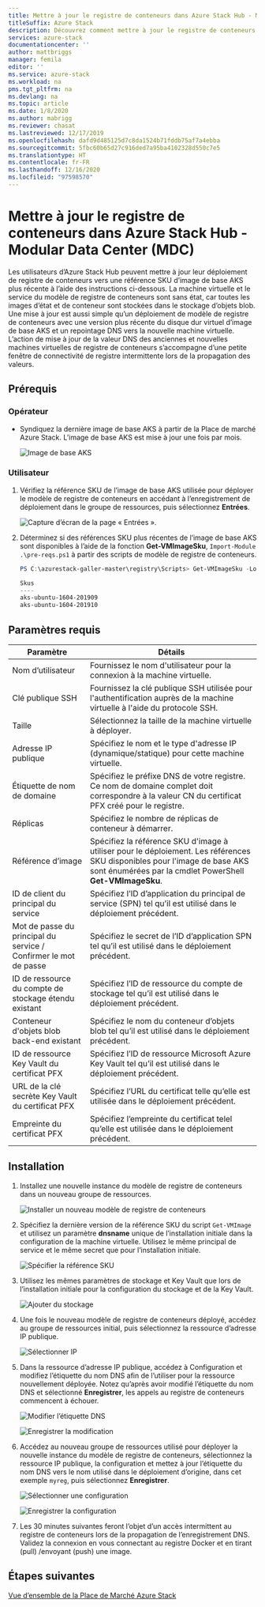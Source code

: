 ```yaml
---
title: Mettre à jour le registre de conteneurs dans Azure Stack Hub - MDC
titleSuffix: Azure Stack
description: Découvrez comment mettre à jour le registre de conteneurs dans Azure Stack Hub pour des MDC (Modular Data Centers).
services: azure-stack
documentationcenter: ''
author: mattbriggs
manager: femila
editor: ''
ms.service: azure-stack
ms.workload: na
pms.tgt_pltfrm: na
ms.devlang: na
ms.topic: article
ms.date: 1/8/2020
ms.author: mabrigg
ms.reviewer: chasat
ms.lastreviewed: 12/17/2019
ms.openlocfilehash: dafd9d485125d7c8da1524b71fddb75af7a4ebba
ms.sourcegitcommit: 5fbc60b65d27c916ded7a95ba4102328d550c7e5
ms.translationtype: HT
ms.contentlocale: fr-FR
ms.lasthandoff: 12/16/2020
ms.locfileid: "97598570"
---
```

# <a name="update-the-container-registry-in-azure-stack-hub---modular-data-center-mdc"></a>Mettre à jour le registre de conteneurs dans Azure Stack Hub - Modular Data Center (MDC)

Les utilisateurs d’Azure Stack Hub peuvent mettre à jour leur déploiement de registre de conteneurs vers une référence SKU d’image de base AKS plus récente à l’aide des instructions ci-dessous. La machine virtuelle et le service du modèle de registre de conteneurs sont sans état, car toutes les images d’état et de conteneur sont stockées dans le stockage d’objets blob. Une mise à jour est aussi simple qu’un déploiement de modèle de registre de conteneurs avec une version plus récente du disque dur virtuel d’image de base AKS et un repointage DNS vers la nouvelle machine virtuelle. L’action de mise à jour de la valeur DNS des anciennes et nouvelles machines virtuelles de registre de conteneurs s’accompagne d’une petite fenêtre de connectivité de registre intermittente lors de la propagation des valeurs.

## <a name="prerequisites"></a>Prérequis

### <a name="operator"></a>Opérateur

- Syndiquez la dernière image de base AKS à partir de la Place de marché Azure Stack. L’image de base AKS est mise à jour une fois par mois.

  ![Image de base AKS](./media/container-registry-template-updating-tzl/aks-base-image.png)

### <a name="user"></a>Utilisateur

1.  Vérifiez la référence SKU de l’image de base AKS utilisée pour déployer le modèle de registre de conteneurs en accédant à l’enregistrement de déploiement dans le groupe de ressources, puis sélectionnez **Entrées**.

    ![Capture d’écran de la page « Entrées ».](./media/container-registry-template-updating-tzl/inputs.png)

2.  Déterminez si des références SKU plus récentes de l’image de base AKS sont disponibles à l’aide de la fonction **Get-VMImageSku**, `Import-Module .\pre-reqs.ps1` à partir des scripts de modèle de registre de conteneurs.

    ```powershell  
    PS C:\azurestack-galler-master\registry\Scripts> Get-VMImageSku -Location Shanghai
    
    Skus                  
    ----                  
    aks-ubuntu-1604-201909
    aks-ubuntu-1604-201910 
    ```

## <a name="parameters-required"></a>Paramètres requis

| Paramètre | Détails |
| --- | --- |
| Nom d’utilisateur | Fournissez le nom d'utilisateur pour la connexion à la machine virtuelle. |
| Clé publique SSH | Fournissez la clé publique SSH utilisée pour l'authentification auprès de la machine virtuelle à l'aide du protocole SSH. |
| Taille | Sélectionnez la taille de la machine virtuelle à déployer. |
| Adresse IP publique | Spécifiez le nom et le type d'adresse IP (dynamique/statique) pour cette machine virtuelle. |
| Étiquette de nom de domaine | Spécifiez le préfixe DNS de votre registre. Ce nom de domaine complet doit correspondre à la valeur CN du certificat PFX créé pour le registre. |
| Réplicas | Spécifiez le nombre de réplicas de conteneur à démarrer. |
| Référence d’image | Spécifiez la référence SKU d'image à utiliser pour le déploiement. Les références SKU disponibles pour l'image de base AKS sont énumérées par la cmdlet PowerShell **Get-VMImageSku**. |
| ID de client du principal du service | Spécifiez l’ID d’application du principal de service (SPN) tel qu’il est utilisé dans le déploiement précédent. |
| Mot de passe du principal du service / Confirmer le mot de passe | Spécifiez le secret de l’ID d’application SPN tel qu’il est utilisé dans le déploiement précédent. |
| ID de ressource du compte de stockage étendu existant | Spécifiez l’ID de ressource du compte de stockage tel qu’il est utilisé dans le déploiement précédent. |
| Conteneur d'objets blob back-end existant | Spécifiez le nom du conteneur d’objets blob tel qu’il est utilisé dans le déploiement précédent. |
| ID de ressource Key Vault du certificat PFX | Spécifiez l’ID de ressource Microsoft Azure Key Vault tel qu’il est utilisé dans le déploiement précédent. |
| URL de la clé secrète Key Vault du certificat PFX | Spécifiez l’URL du certificat telle qu’elle est utilisée dans le déploiement précédent. |
| Empreinte du certificat PFX | Spécifiez l’empreinte du certificat telel qu’elle est utilisée dans le déploiement précédent. |

## <a name="installation"></a>Installation

1.  Installez une nouvelle instance du modèle de registre de conteneurs dans un nouveau groupe de ressources.

    ![Installer un nouveau modèle de registre de conteneurs](./media/container-registry-template-updating-tzl/new-instance.png)

2.  Spécifiez la dernière version de la référence SKU du script `Get-VMImage` et utilisez un paramètre **dnsname** unique de l’installation initiale dans la configuration de la machine virtuelle. Utilisez le même principal de service et le même secret que pour l’installation initiale.

    ![Spécifier la référence SKU](./media/container-registry-template-updating-tzl/sku.png)

3.  Utilisez les mêmes paramètres de stockage et Key Vault que lors de l’installation initiale pour la configuration du stockage et de la Key Vault.

    ![Ajouter du stockage](./media/container-registry-template-updating-tzl/storage.png)

1.  Une fois le nouveau modèle de registre de conteneurs déployé, accédez au groupe de ressources initial, puis sélectionnez la ressource d’adresse IP publique.

    ![Sélectionner IP](./media/container-registry-template-updating-tzl/ip.png)

1.  Dans la ressource d’adresse IP publique, accédez à Configuration et modifiez l’étiquette du nom DNS afin de l’utiliser pour la ressource nouvellement déployée. Notez qu’après avoir modifié l’étiquette du nom DNS et sélectionné **Enregistrer**, les appels au registre de conteneurs commencent à échouer.

    ![Modifier l’étiquette DNS](./media/container-registry-template-updating-tzl/dns.png)
    
    ![Enregistrer la modification](./media/container-registry-template-updating-tzl/save.png)

2.  Accédez au nouveau groupe de ressources utilisé pour déployer la nouvelle instance du modèle de registre de conteneurs, sélectionnez la ressource IP publique, la configuration et mettez à jour l’étiquette du nom DNS vers le nom utilisé dans le déploiement d’origine, dans cet exemple `myreg`, puis sélectionnez **Enregistrer**.

    ![Sélectionner une configuration](./media/container-registry-template-updating-tzl/select-configuration.png)
    
    ![Enregistrer la configuration](./media/container-registry-template-updating-tzl/save-configuration.png)

3.  Les 30 minutes suivantes feront l’objet d’un accès intermittent au registre de conteneurs lors de la propagation de l’enregistrement DNS. Validez la connexion en vous connectant au registre Docker et en tirant (pull) /envoyant (push) une image.

## <a name="next-steps"></a>Étapes suivantes

[Vue d’ensemble de la Place de Marché Azure Stack](../../operator/azure-stack-marketplace.md)
